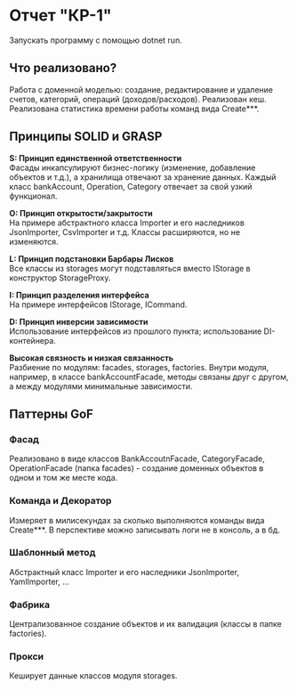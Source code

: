 ﻿<h1>Отчет "КР-1"</h1>

Запускать программу с помощью dotnet run.

<h2>Что реализовано?</h2>
<p>
    Работа с доменной моделью: создание, редактирование и удаление счетов, категорий, операций (доходов/расходов).
    Реализован кеш.
    Реализована статистика времени работы команд вида Create***.
</p>

<h2>Принципы SOLID и GRASP</h2>
<p>

**S: Принцип единственной ответственности**  
Фасады инкапсулируют бизнес-логику (изменение, добавление объектов и т.д.), а хранилища отвечают за хранение данных. Каждый класс bankAccount, Operation, Category отвечает за свой узкий функционал.

**O: Принцип открытости/закрытости**  
На примере абстрактного класса Importer и его наследников JsonImporter, CsvImporter и т.д. Классы расширяются, но не изменяются.

**L: Принцип подстановки Барбары Лисков**  
Все классы из storages могут подставляться вместо IStorage в конструктор StorageProxy.

**I: Принцип разделения интерфейса**  
На примере интерфейсов IStorage, ICommand.

**D: Принцип инверсии зависимости**  
Использование интерфейсов из прошлого пункта; использование DI-контейнера.

**Высокая связность и низкая связанность**  
Разбиение по модулям: facades, storages, factories. Внутри модуля, например, в классе bankAccountFacade, методы связаны друг с другом, а между модулями минимальные зависимости.

</p>

<h2>Паттерны GoF</h2>

<h3>Фасад</h3>
<p>
  Реализовано в виде классов BankAccoutnFacade, CategoryFacade, OperationFacade (папка facades) - создание доменных
  объектов в одном и том же месте кода.
</p>

<h3>Команда и Декоратор</h3>
<p>
  Измеряет в милисекундах за сколько выполняются команды вида Create***. В перспективе можно записывать логи не в консоль, а в бд.
</p>

<h3>Шаблонный метод</h3>
<p>
  Абстрактный класс Importer и его наследники JsonImporter, YamlImporter, ...
</p>

<h3>Фабрика</h3>
<p>
  Централизованное создание объектов и их валидация (классы в папке factories).
</p>

<h3>Прокси</h3>
<p>
  Кеширует данные классов модуля storages.
</p>
